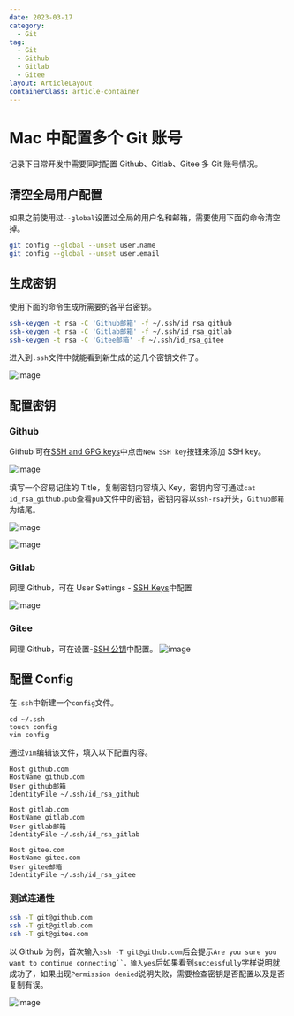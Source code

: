 ```yaml
---
date: 2023-03-17
category:
  - Git
tag:
  - Git
  - Github
  - Gitlab
  - Gitee
layout: ArticleLayout
containerClass: article-container
---
```


# Mac 中配置多个 Git 账号

记录下日常开发中需要同时配置 Github、Gitlab、Gitee 多 Git 账号情况。

<!-- more -->

## 清空全局用户配置

如果之前使用过`--global`设置过全局的用户名和邮箱，需要使用下面的命令清空掉。

```sh
git config --global --unset user.name
git config --global --unset user.email
```

## 生成密钥

使用下面的命令生成所需要的各平台密钥。

```sh
ssh-keygen -t rsa -C 'Github邮箱' -f ~/.ssh/id_rsa_github
ssh-keygen -t rsa -C 'Gitlab邮箱' -f ~/.ssh/id_rsa_gitlab
ssh-keygen -t rsa -C 'Gitee邮箱' -f ~/.ssh/id_rsa_gitee
```

进入到`.ssh`文件中就能看到新生成的这几个密钥文件了。

![image](https://image.liubing.me/i/2023/03/17/64142d1e05ac1.png)

## 配置密钥

### Github

Github 可在[SSH and GPG keys](https://github.com/settings/keys)中点击`New SSH key`按钮来添加 SSH key。

![image](https://image.liubing.me/i/2023/03/17/64142dfd99e61.png)

填写一个容易记住的 Title，复制密钥内容填入 Key，密钥内容可通过`cat id_rsa_github.pub`查看`pub`文件中的密钥，密钥内容以`ssh-rsa`开头，`Github邮箱`为结尾。

![image](https://image.liubing.me/i/2023/03/17/64142ff194b46.png)

![image](https://image.liubing.me/i/2023/03/17/64142eb59ac99.png)

### Gitlab

同理 Github，可在 User Settings - [SSH Keys](https://gitlab.com/-/profile/keys)中配置

![image](https://image.liubing.me/i/2023/03/17/6414321a94fe1.png)

### Gitee

同理 Github，可在设置-[SSH 公钥](https://gitee.com/profile/sshkeys)中配置。
![image](https://image.liubing.me/i/2023/03/17/641431274903d.png)

## 配置 Config

在`.ssh`中新建一个`config`文件。

```ssh
cd ~/.ssh
touch config
vim config
```

通过`vim`编辑该文件，填入以下配置内容。

```
Host github.com
HostName github.com
User github邮箱
IdentityFile ~/.ssh/id_rsa_github

Host gitlab.com
HostName gitlab.com
User gitlab邮箱
IdentityFile ~/.ssh/id_rsa_gitlab

Host gitee.com
HostName gitee.com
User gitee邮箱
IdentityFile ~/.ssh/id_rsa_gitee
```

### 测试连通性

```sh
ssh -T git@github.com
ssh -T git@gitlab.com
ssh -T git@gitee.com
```

以 Github 为例，首次输入`ssh -T git@github.com`后会提示`Are you sure you want to continue connecting``，输入yes`后如果看到`successfully`字样说明就成功了，如果出现`Permission denied`说明失败，需要检查密钥是否配置以及是否复制有误。

![image](https://image.liubing.me/i/2023/03/17/641437b04ab61.png)
